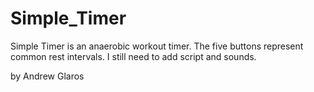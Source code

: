 Simple_Timer
============

Simple Timer is an anaerobic workout timer. The five buttons represent common rest intervals. I still need to add script and sounds.

by Andrew Glaros

